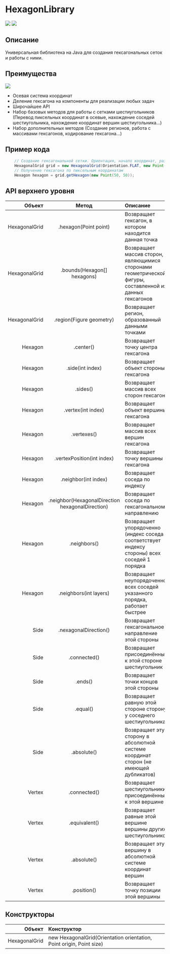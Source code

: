 # HexagonLibrary

![](https://img.shields.io/github/issues/pukpukov/HexagonLibrary-Java?style=for-the-badge&logo=appveyor) ![](https://img.shields.io/tokei/lines/github/pukpukov/HexagonLibrary-Java?style=for-the-badge&logo=appveyor)

## Описание
Универсальная библиотека на Java для создания гексагональных сеток и работы с ними. 
## Преимущества

![](https://img.shields.io/codefactor/grade/github/ancap-kun/HexagonLibrary?style=for-the-badge&logo=appveyor)

- Осевая система координат
- Деление гексагона на компоненты для реализации любых задач
- Широчайшее API
- Набор базовых методов для работы с сетками шестиугольников (Перевод пиксельных координат в осевые, нахождение соседей шестиугольника, нахождение координат вершин шестиугольника...)
- Набор дополнительных методов (Создание регионов, работа с массивами гексагонов, кодирование гексагона...)
## Пример кода
```java
    // Создание гексагональной сетки. Ориентация, начало координат, размер гексагона, настройки Morton64 (в большинстве случаев менять не надо)
    HexagonalGrid grid = new HexagonalGrid(Orientation.FLAT, new Point(0, 0), new Point(20, 20), new Morton64(2, 32));
    // Получение гексагона по пиксельным координатам
    Hexagon hexagon = grid.getHexagon(new Point(50, 50));
```
## API верхнего уровня
| Объект | Метод | Описание|
|----:|:----:|:----------|
| HexagonalGrid | .hexagon(Point point) | Возвращает гексагон, в котором находится данная точка |
| HexagonalGrid | .bounds(Hexagon[] hexagons) | Возвращает массив сторон, являющимися сторонами геометрической фигуры, составленной из данных гексагонов |
| HexagonalGrid | .region(Figure geometry) | Возвращает регион, образованный данными точками |
| Hexagon | .center() | Возвращает точку центра гексагона |
| Hexagon | .side(int index) | Возвращает объект стороны гексагона |
| Hexagon | .sides() | Возвращает массив всех сторон гексагона |
| Hexagon | .vertex(int index) | Возвращает объект вершины гексагона |
| Hexagon | .vertexes() | Возвращает массив всех вершин гексагона |
| Hexagon | .vertexPosition(int index) | Возвращает точку вершины гексагона |
| Hexagon | .neighbor(int index) | Возвращает соседа по индексу |
| Hexagon | .neighbor(HexagonalDirection hexagonalDirection) | Возвращает соседа по гексагональному направлению |
| Hexagon | .neighbors() | Возвращает упорядоченно (индекс соседа соответствует индексу стороны) всех соседей 1 порядка |
| Hexagon | .neighbors(int layers) | Возвращает неупорядоченно всех соседей указанного порядка, работает быстрее |
| Side | .nexagonalDirection() | Возвращает гексагональное направление этой стороны |
| Side | .connected() | Возвращает присоединённый к этой стороне шестиугольник |
| Side | .ends() | Возвращает точки концов этой стороны |
| Side | .equal() | Возвращает равную этой стороне сторону у соседнего шестиугольника |
| Side | .absolute() | Возвращает эту сторону в абсолютной системе координат сторон (не имеющей дубликатов) |
| Vertex | .connected() | Возвращает шестиугольники, присоединённые к этой вершине |
| Vertex | .equivalent() | Возвращает равные этой вершине вершины других шестиугольников |
| Vertex | .absolute() | Возвращает эту вершину в абсолютной системе координат вершин |
| Vertex | .position() | Возвращает точку позиции этой вершины |

## Конструкторы
| Объект | Конструктор |
|----:|:----------|
| HexagonalGrid | new HexagonalGrid(Orientation orientation, Point origin, Point size) |
